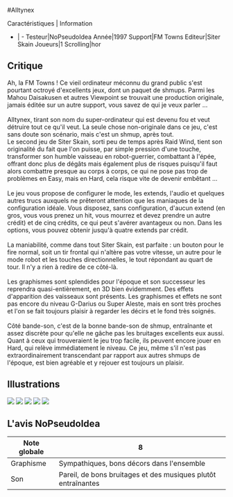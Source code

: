 #Alltynex

Caractéristiques | Information
- | -
Testeur|NoPseudoIdea
Année|1997
Support|FM Towns
Editeur|Siter Skain
Joueurs|1
Scrolling|hor

## Critique
Ah, la FM Towns ! Ce vieil ordinateur méconnu du grand public s'est pourtant octroyé d'excellents jeux, dont un paquet de shmups. Parmi les Mahou Daisakusen et autres Viewpoint se trouvait une production originale, jamais éditée sur un autre support, vous savez de qui je veux parler ...<br/><br/>Alltynex, tirant son nom du super-ordinateur qui est devenu fou et veut détruire tout ce qu'il veut. La seule chose non-originale dans ce jeu, c'est sans doute son scénario, mais c'est un shmup, après tout.<br/>Le second jeu de Siter Skain, sorti peu de temps après Raid Wind, tient son originalité du fait que l'on puisse, par simple pression d'une touche, transformer son humble vaisseau en robot-guerrier, combattant à l'épée, offrant donc plus de dégâts mais également plus de risques puisqu'il faut alors combattre presque au corps à corps, ce qui ne pose pas trop de problèmes en Easy, mais en Hard, cela risque vite de devenir embêtant ...<br/><br/>Le jeu vous propose de configurer le mode, les extends, l'audio et quelques autres trucs auxquels ne prêteront attention que les maniaques de la configuration idéale. Vous disposez, sans configuration, d'aucun extend (en gros, vous vous prenez un hit, vous mourrez et devez prendre un autre crédit) et de cinq crédits, ce qui peut s'avérer avantageux ou non. Dans les options, vous pouvez obtenir jusqu'à quatre extends par crédit.<br/><br/>La maniabilité, comme dans tout Siter Skain, est parfaite : un bouton pour le fire normal, soit un tir frontal qui n'altère pas votre vitesse, un autre pour le mode robot et les touches directionnelles, le tout répondant au quart de tour. Il n'y a rien à redire de ce côté-là.<br/><br/>Les graphismes sont splendides pour l'époque et son successeur les reprendra quasi-entièrement, en 3D bien évidemment. Des effets d'apparition des vaisseaux sont présents. Les graphismes et effets ne sont pas encore du niveau G-Darius ou Super Aleste, mais en sont très proches et l'on se fait toujours plaisir à regarder les décirs et le fond très soignés.<br/><br/>Côté bande-son, c'est de la bonne bande-son de shmup, entraînante et assez discrète pour qu'elle ne gâche pas les bruitages excellents eux aussi. Quant à ceux qui trouveraient le jeu trop facile, ils peuvent encore jouer en Hard, qui relève immédiatement le niveau. Ce jeu, même s'il n'est pas extraordinairement transcendant par rapport aux autres shmups de l'époque, est bien agréable et y rejouer est toujours un plaisir. 

## Illustrations
![](http://www.shmup.com/images/thumbs/img_fiche_1_1433.png)
![](http://www.shmup.com/images/thumbs/img_fiche_2_1433.png)
![](http://www.shmup.com/images/thumbs/img_fiche_3_1433.png)
![](http://www.shmup.com/images/thumbs/img_fiche_4_1433.png)
![](http://www.shmup.com/images/thumbs/)

## L'avis NoPseudoIdea
Note globale|8
-|-
Graphisme|Sympathiques, bons décors dans l'ensemble
Son|Pareil, de bons bruitages et des musiques plutôt entraînantes
